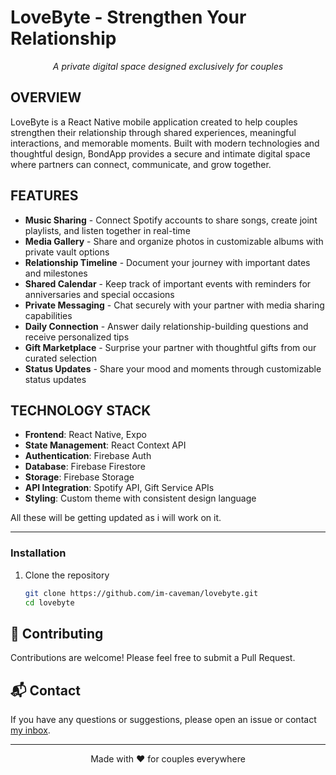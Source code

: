 # LoveByte - Strengthen Your Relationship

<p align="center">
  <em>A private digital space designed exclusively for couples</em>
</p>

## OVERVIEW

LoveByte is a React Native mobile application created to help couples strengthen their relationship through shared experiences, meaningful interactions, and memorable moments. Built with modern technologies and thoughtful design, BondApp provides a secure and intimate digital space where partners can connect, communicate, and grow together.

## FEATURES

- **Music Sharing** - Connect Spotify accounts to share songs, create joint playlists, and listen together in real-time
- **Media Gallery** - Share and organize photos in customizable albums with private vault options
- **Relationship Timeline** - Document your journey with important dates and milestones
- **Shared Calendar** - Keep track of important events with reminders for anniversaries and special occasions
- **Private Messaging** - Chat securely with your partner with media sharing capabilities
- **Daily Connection** - Answer daily relationship-building questions and receive personalized tips
- **Gift Marketplace** - Surprise your partner with thoughtful gifts from our curated selection
- **Status Updates** - Share your mood and moments through customizable status updates

## TECHNOLOGY STACK

- **Frontend**: React Native, Expo
- **State Management**: React Context API
- **Authentication**: Firebase Auth
- **Database**: Firebase Firestore
- **Storage**: Firebase Storage
- **API Integration**: Spotify API, Gift Service APIs
- **Styling**: Custom theme with consistent design language

All these will be getting updated as i will work on it.

---

### Installation

1. Clone the repository
   ```bash
   git clone https://github.com/im-caveman/lovebyte.git
   cd lovebyte
   ```

## 👥 Contributing

Contributions are welcome! Please feel free to submit a Pull Request.

## 📬 Contact

If you have any questions or suggestions, please open an issue or contact [my inbox](mailto:tiwari.aryan@hotmail.com).

---

<p align="center">
  Made with ❤️ for couples everywhere
</p>
